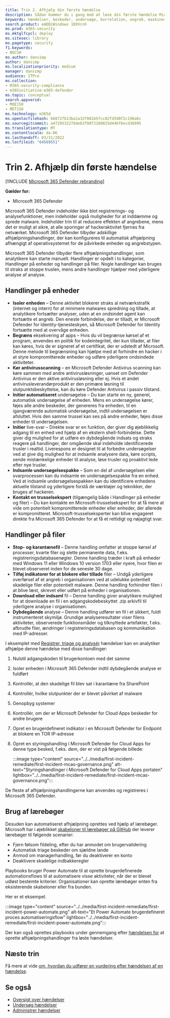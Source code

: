 ```yaml
---
title: Trin 2. Afhjælp din første hændelse
description: Sådan kommer du i gang med at løse din første hændelse Microsoft 365 Defender.
keywords: hændelser, beskeder, undersøge, korrelation, angreb, maskiner, enheder, brugere, identiteter, identitet, postkasse, mail, 365, microsoft, m365, hændelsesrespons, cyberangreb
search.product: eADQiWindows 10XVcnh
ms.prod: m365-security
ms.mktglfcycl: deploy
ms.sitesec: library
ms.pagetype: security
f1.keywords:
- NOCSH
ms.author: dansimp
author: dansimp
ms.localizationpriority: medium
manager: dansimp
audience: ITPro
ms.collection:
- M365-security-compliance
- m365initiative-m365-defender
ms.topic: conceptual
search.appverid:
- MOE150
- MET150
ms.technology: m365d
ms.openlocfilehash: b6872fb13ba1a32f081b5fcc82fd590f2c196a6c
ms.sourcegitcommit: a4729532278de62f80f2160825d446f6ecd36995
ms.translationtype: MT
ms.contentlocale: da-DK
ms.lasthandoff: 03/31/2022
ms.locfileid: "64569551"
---
```

# <a name="step-2-remediate-your-first-incident"></a>Trin 2. Afhjælp din første hændelse

[!INCLUDE [Microsoft 365 Defender rebranding](../includes/microsoft-defender.md)]

**Gælder for:**
- Microsoft 365 Defender

Microsoft 365 Defender indeholder ikke blot registrerings- og analysefunktioner, men indeholder også muligheder for at inddæmme og sprede malware. Indeholder trin til at reducere effekten af angrebene, mens det er muligt at sikre, at alle sporinger af hackeraktivitet fjernes fra netværket. Microsoft 365 Defender tilbyder adskillige afhjælpningshandlinger, der kan konfigureres til automatisk afhjælpning afhængigt af operativsystemet for de påvirkede enheder og angrebstypen.[](m365d-autoir.md)

Microsoft 365 Defender tilbyder flere afhjælpningshandlinger, som analytikere kan starte manuelt. Handlinger er opdelt i to kategorier, Handlinger på enheder og handlinger på filer. Nogle handlinger kan bruges til straks at stoppe truslen, mens andre handlinger hjælper med yderligere analyse af analyse.

## <a name="actions-on-devices"></a>Handlinger på enheder

- **Isoler enheden** – Denne aktivitet blokerer straks al netværkstrafik (internet og intern) for at minimere malwares spredning og tillade, at analytikere fortsætter analyser, uden at en ondsindet agent kan fortsætte et angreb. Den eneste forbindelse, der er tilladt, er Microsoft Defender for Identity-tjenesteskyen, så Microsoft Defender for Identity fortsætte med at overvåge enheden. 
- **Begræns** eksekvering af apps – Hvis du vil begrænse kørsel af et program, anvendes en politik for kodeintegritet, der kun tillader, at filer kan køres, hvis de er signeret af et certifikat, der er udstedt af Microsoft. Denne metode til begrænsning kan hjælpe med at forhindre en hacker i at styre kompromitterede enheder og udføre yderligere ondsindede aktiviteter.
- **Kør antivirusscanning** – en Microsoft Defender Antivirus scanning kan køre sammen med andre antivirusløsninger, uanset om Defender Antivirus er den aktive antivirusløsning eller ej. Hvis et andet antivirusleverandørprodukt er den primære løsning til slutpunktsbeskyttelse, kan du køre Defender Antivirus i passiv tilstand.
- **Initier automatiseret** undersøgelse – Du kan starte en ny, generel, automatisk undersøgelse af enheden. Mens en undersøgelse kører, føjes alle andre beskeder, der genereres fra enheden, til en igangværende automatisk undersøgelse, indtil undersøgelsen er afsluttet. Hvis den samme trussel kan ses på andre enheder, føjes disse enheder til undersøgelsen.
- **Initier** live-svar – Direkte svar er en funktion, der giver dig øjeblikkelig adgang til en enhed ved hjælp af en ekstern shell-forbindelse. Dette giver dig mulighed for at udføre en dybdegående indsats og straks reagere på handlinger, der omgående skal indeholde identificerede trusler i realtid. Liverespons er designet til at forbedre undersøgelser ved at give dig mulighed for at indsamle analysere data, køre scripts, sende mistænkelige enheder til analyse, løse trusler og proaktivt lede efter nye trusler.
- **Indsamle undersøgelsespakke** – Som en del af undersøgelsen eller svarprocessen kan du indsamle en undersøgelsespakke fra en enhed. Ved at indsamle undersøgelsespakken kan du identificere enhedens aktuelle tilstand og yderligere forstå de værktøjer og teknikker, der bruges af hackeren. 
- **Kontakt en trusselsekspert** (tilgængelig både i Handlinger på enheder og filer) – Du kan kontakte en Microsoft-trusselsekspert for at få mere at vide om potentielt kompromitterede enheder eller enheder, der allerede er kompromitteret. Microsoft-trusselseksperter kan blive engageret direkte fra Microsoft 365 Defender for at få et rettidigt og nøjagtigt svar. 

## <a name="actions-on-files"></a>Handlinger på filer

- **Stop- og karantænefil** – Denne handling omfatter at stoppe kørsel af processer, kvarte filer og slette permanente data, f.eks. registreringsdatabasenøgler. Denne handling træder i kraft på enheder med Windows 11 eller Windows 10 version 1703 eller nyere, hvor filen er blevet observeret inden for de seneste 30 dage. 
- **Tilføj indikatorer for at blokere eller tillade** filer – Undgå yderligere overførsel af et angreb i organisationen ved at udelukke potentielt skadelige filer eller potentielt malware. Denne handling forhindrer filen i at blive læst, skrevet eller udført på enheder i organisationen.
- **Download eller indsaml** fil – Denne handling giver analytikere mulighed for at downloade en fil i en adgangskodebeskyttet .zip arkivfil til yderligere analyse i organisationen.
- **Dybdegående** analyse – Denne handling udfører en fil i et sikkert, fuldt instrumenteret skymiljø. Grundige analyseresultater viser filens aktiviteter, observerede funktionsmåder og tilknyttede artefakter, f.eks. afbrudte filer, ændringer i registreringsdatabasen og kommunikation med IP-adresser. 

I eksemplet med [Registrer, triage og analysér](first-incident-analyze.md#analyze-your-first-incident) hændelser kan en analytiker afhjælpe denne hændelse med disse handlinger:

1. Nulstil adgangskoden til brugerkontoen med det samme
2. Isoler enheden i Microsoft 365 Defender indtil dybdegående analyse er fuldført
3. Kontrollér, at den skadelige fil blev sat i karantæne fra SharePoint
4. Kontrollér, hvilke slutpunkter der er blevet påvirket af malware
5. Genopbyg systemer
6. Kontrollér, om der er Microsoft Defender for Cloud Apps beskeder for andre brugere
7. Opret en brugerdefineret indikator i en Microsoft Defender for Endpoint at blokere en TOR IP-adresse
8. Opret en styringshandling i Microsoft Defender for Cloud Apps for denne type besked, f.eks. dem, der er vist på følgende billede:

   :::image type="content" source="../../media/first-incident-remediate/first-incident-mcas-governance.png" alt-text="Styringshandlinger i Microsoft Defender for Cloud Apps portalen" lightbox="../../media/first-incident-remediate/first-incident-mcas-governance.png":::

De fleste af afhjælpningshandlingerne kan anvendes og registreres i Microsoft 365 Defender.

## <a name="using-playbooks"></a>Brug af lærebøger

Desuden kan automatiseret afhjælpning oprettes ved hjælp af lærebøger. Microsoft har i øjeblikket [skabeloner til lærebøger på GitHub](https://github.com/microsoft/Microsoft-Cloud-App-Security/tree/master/Playbooks) der leverer lærebøger til følgende scenarier:

- Fjern følsom fildeling, efter du har anmodet om brugervalidering
- Automatisk triage beskeder om sjældne lande
- Anmod om managerhandling, før du deaktiverer en konto
- Deaktivere skadelige indbakkeregler

Playbooks bruger Power Automate til at oprette brugerdefinerede automationsflows til at automatisere visse aktiviteter, når der er blevet udløst bestemte kriterier. Organisationer kan oprette lærebøger enten fra eksisterende skabeloner eller fra bunden. 

Her er et eksempel.
 
:::image type="content" source="../../media/first-incident-remediate/first-incident-power-automate.png" alt-text="Et Power Automate brugerdefineret proces automatiseringsflow" lightbox="../../media/first-incident-remediate/first-incident-power-automate.png"::: 
 
Der kan også oprettes playbooks under gennemgang efter [hændelsen for](first-incident-post.md) at oprette afhjælpningshandlinger fra løste hændelser. 

## <a name="next-step"></a>Næste trin

Få mere at vide [om, hvordan du udfører en vurdering efter hændelsen af en hændelse](first-incident-post.md).

## <a name="see-also"></a>Se også

- [Oversigt over hændelser](incidents-overview.md)
- [Undersøg hændelser](investigate-incidents.md)
- [Administrer hændelser](manage-incidents.md)
